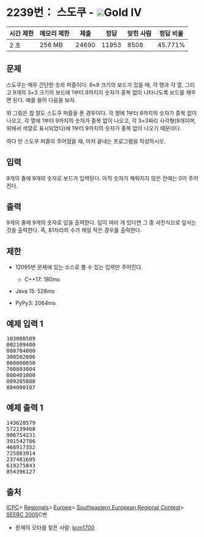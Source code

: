 # 2239번： 스도쿠 - <img src="https://static.solved.ac/tier_small/12.svg" style="height:20px" />Gold IV


| 시간 제한 | 메모리 제한 | 제출 | 정답 | 맞힌 사람 | 정답 비율 |
| --- | --- | --- | --- | --- | --- |
| 2 초 | 256 MB | 24690 | 11953 | 8508 | 45.771% |


## 문제


스도쿠는 매우 간단한 숫자 퍼즐이다. 9×9 크기의 보드가 있을 때, 각 행과 각 열, 그리고 9개의 3×3 크기의 보드에 1부터 9까지의 숫자가 중복 없이 나타나도록 보드를 채우면 된다. 예를 들어 다음을 보자.


위 그림은 참 잘도 스도쿠 퍼즐을 푼 경우이다. 각 행에 1부터 9까지의 숫자가 중복 없이 나오고, 각 열에 1부터 9까지의 숫자가 중복 없이 나오고, 각 3×3짜리 사각형(9개이며, 위에서 색깔로 표시되었다)에 1부터 9까지의 숫자가 중복 없이 나오기 때문이다.

하다 만 스도쿠 퍼즐이 주어졌을 때, 마저 끝내는 프로그램을 작성하시오.




## 입력


9개의 줄에 9개의 숫자로 보드가 입력된다. 아직 숫자가 채워지지 않은 칸에는 0이 주어진다.




## 출력


9개의 줄에 9개의 숫자로 답을 출력한다. 답이 여러 개 있다면 그 중 사전식으로 앞서는 것을 출력한다. 즉, 81자리의 수가 제일 작은 경우를 출력한다.




## 제한


- 12095번 문제에 있는 소스로 풀 수 있는 입력만 주어진다.
	- C++17: 180ms

- Java 15: 528ms

- PyPy3: 2064ms







## 예제 입력 1


<pre>103000509
002109400
000704000
300502006
060000050
700803004
000401000
009205800
804000107
</pre>


## 예제 출력 1


<pre>143628579
572139468
986754231
391542786
468917352
725863914
237481695
619275843
854396127
</pre>






## 출처


[ICPC](/category/1)> [Regionals](/category/7)> [Europe](/category/10)> [Southeastern European Regional Contest](/category/12)> [SEERC 2005](/category/detail/29)C번
- 문제의 오타를 찾은 사람: [kcm1700](/user/kcm1700)




